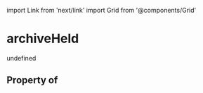 import Link from 'next/link'
import Grid from '@components/Grid'

# archiveHeld

undefined

## Property of



